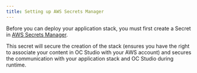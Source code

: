 ```yaml
---
title: Setting up AWS Secrets Manager
---
```


Before you can deploy your application stack, you must first create a Secret in [AWS Secrets Manager](https://aws.amazon.com/compliance/services-in-scope/).

This secret will secure the creation of the stack (ensures you have the right to associate your content in OC Studio with your AWS account) and secures the communication with your application stack and OC Studio during runtime.
